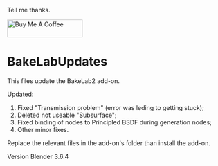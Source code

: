 Tell me thanks.
<p><a href="https://www.buymeacoffee.com/gh0stck29u"><img src="https://camo.githubusercontent.com/3ba8042b343d12b84b85d2e6563376af4150f9cd09e72428349c1656083c8b5a/68747470733a2f2f63646e2e6275796d6561636f666665652e636f6d2f627574746f6e732f64656661756c742d6f72616e67652e706e67" alt="Buy Me A Coffee" height="41" width="174" data-canonical-src="https://cdn.buymeacoffee.com/buttons/default-orange.png" style="max-width: 100%;"></a></p>

# BakeLabUpdates
This files update the BakeLab2 add-on.

Updated: 
  1. Fixed "Transmission problem" (error was leding to getting stuck);
  2. Deleted not useable "Subsurface";
  3. Fixed binding of nodes to Principled BSDF during generation nodes;
  4. Other minor fixes.

Replace the relevant files in the add-on's folder than install the add-on.

Version Blender 3.6.4

